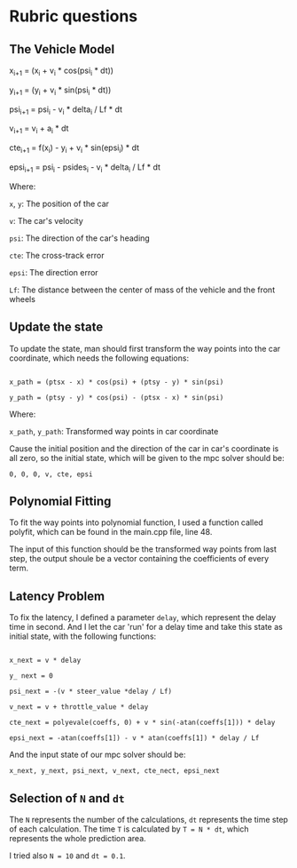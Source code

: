 # Rubric questions

## The Vehicle Model

x<sub>i+1</sub> = (x<sub>i</sub> + v<sub>i</sub> * cos(psi<sub>i</sub> * dt))

y<sub>i+1</sub> = (y<sub>i</sub> + v<sub>i</sub> * sin(psi<sub>i</sub> * dt))

psi<sub>i+1</sub> = psi<sub>i</sub> - v<sub>i</sub> * delta<sub>i</sub> / Lf * dt

v<sub>i+1</sub> = v<sub>i</sub> + a<sub>i</sub> * dt

cte<sub>i+1</sub> = f(x<sub>i</sub>) - y<sub>i</sub> + v<sub>i</sub> * sin(epsi<sub>i</sub>) * dt

epsi<sub>i+1</sub> = psi<sub>i</sub> - psides<sub>i</sub> - v<sub>i</sub> * delta<sub>i</sub> / Lf * dt

Where:

`x`, `y`: The position of the car 

`v`: The car's velocity 

`psi`: The direction of the car's heading

`cte`: The cross-track error

`epsi`: The direction error

`Lf`: The distance between the center of mass of the vehicle and the front wheels


## Update the state

To update the state, man should first transform the way points into the car coordinate, which needs the following equations:

```

x_path = (ptsx - x) * cos(psi) + (ptsy - y) * sin(psi)

y_path = (ptsy - y) * cos(psi) - (ptsx - x) * sin(psi)

```

Where:

`x_path`, `y_path`: Transformed way points in car coordinate

Cause the initial position and the direction of the car in car's coordinate is all zero, so the initial state, which will be given to the mpc solver should be:

`0, 0, 0, v, cte, epsi`

## Polynomial Fitting

To fit the way points into polynomial function, I used a function called polyfit, which can be found in the main.cpp file, line 48.

The input of this function should be the transformed way points from last step, the output shoule be a vector containing the coefficients of every term.

## Latency Problem

To fix the latency, I defined a parameter `delay`, which represent the delay time in second. And I let the car 'run' for a delay time and take this state as initial state, with the following functions:

```

x_next = v * delay

y_ next = 0

psi_next = -(v * steer_value *delay / Lf)

v_next = v + throttle_value * delay

cte_next = polyevale(coeffs, 0) + v * sin(-atan(coeffs[1])) * delay

epsi_next = -atan(coeffs[1]) - v * atan(coeffs[1]) * delay / Lf

```

And the input state of our mpc solver should be:

`x_next, y_next, psi_next, v_next, cte_nect, epsi_next`

## Selection of `N` and `dt`

The `N` represents the number of the calculations, `dt` represents the time step of each calculation. The time `T` is calculated by `T = N * dt`, which represents the whole prediction area.

I tried also `N = 10` and `dt = 0.1`.
